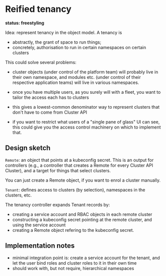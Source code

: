 <!-- -*- fill-column: 100 -*- -->
# Reified tenancy

**status: freestyling**

Idea: represent tenancy in the object model. A tenancy is

 - abstractly, the grant of space to run things;
 - concretely, authorisation to run in certain namespaces on certain clusters

This could solve several problems:

 - cluster objects (under control of the platform team) will probably live in their own namespace,
   and modules etc. (under control of their respective application teams) will live in various
   namespaces.

 - once you have multiple users, as you surely will with a fleet, you want to tailor the access each
   has to clusters

 - this gives a lowest-common denominator way to represent clusters that don't have to come from
   Cluster API

 - if you want to restrict what users of a "single pane of glass" UI can see, this could give you
   the access control machinery on which to implement that.

## Design sketch

`Remote`: an object that points at a kubeconfig secret. This is an output for controllers (e.g., a
controller that creates a Remote for every Cluster API Cluster), and a target for things that select
clusters.

You can just create a Remote object, if you want to enrol a cluster manually.

`Tenant`: defines access to clusters (by selection), namespaces in the clusters, etc.

The tenancy controller expands Tenant records by:

 - creating a service account and RBAC objects in each remote cluster
 - constructing a kubeconfig secret pointing at the remote cluster, and using the service account
 - creating a Remote object refering to the kubeconfig secret.

## Implementation notes

 - minimal integration point is: create a service account for the tenant, and let the user bind
   roles and cluster roles to it in their own time
 - should work with, but not require, hierarchical namespaces
